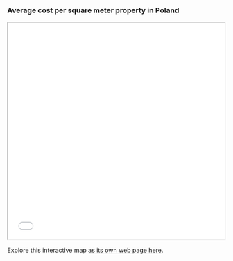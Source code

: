 ### Average cost per square meter property in Poland

<iframe src="averagem2.html" height="500" width="500"></iframe>

Explore this interactive map [as its own web page here](averagem2.html).
